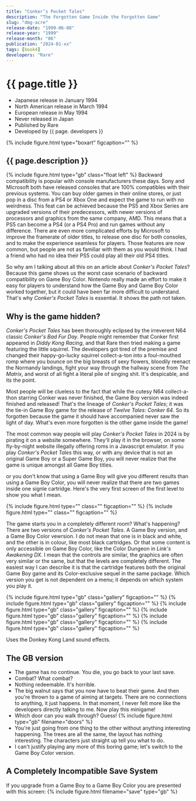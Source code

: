 ```yaml
---
title: "Conker’s Pocket Tales"
description: "The Forgotten Game Inside the Forgotten Game"
slug: "dmg-acre"
release-date: "1999-06-08"
release-year: "1999"
release-month: "06"
publication: "2024-01-xx"
tags: [book4]
developers: "Rare"
---
```

# {{ page.title }}

- Japanese release in January 1994
- North American release in March 1994
- European release in May 1994
- Never released in Japan
- Published by Rare
- Developed by {{ page. developers }}

{% include figure.html type="boxart" figcaption="" %}

## {{ page.description }}

{% include figure.html type="gb" class="float left" %}
Backward compatibility is popular with console manufacturers these days. Sony and Microsoft both have released consoles that are 100% compatibles with their previous systems. You can buy older games in their online stores, or just pop in a disc from a PS4 or Xbox One and expect the game to run with no weirdness. This feat can be achieved because the PS5 and Xbox Series are upgraded versions of their predecessors, with newer versions of processors and graphics from the same company, AMD. This means that a PS5 can become a PS4 (or a PS4 Pro) and run games without any difference. There are even more complicated efforts by Microsoft to improve the framerate of older titles, to release one disc for both consoles, and to make the experience seamless for players. Those features are now common, but people are not as familiar with them as you would think. I had a friend who had no idea their PS5 could play all their old PS4 titles.

So why am I talking about all this on an article about *Conker's Pocket Tales*? Because this game shows us the worst case scenario of backward compatibility on Game Boy Color. Nintendo really made an effort to make it easy for players to understand how the Game Boy and Game Boy Color worked together, but it could have been far more difficult to understand. That's why *Conker's Pocket Tales* is essential. It shows the path not taken.

## Why is the game hidden?

*Conker's Pocket Tales* has been thoroughly eclipsed by the irreverent N64 classic *Conker's Bad Fur Day*. People might remember that Conker first appeared in *Diddy Kong Racing*, and that Rare then tried making a game featuring the little squirrel. The developers got tired of the premise and changed their happy-go-lucky squirrel collect-a-ton into a foul-mouthed romp where you bounce on the big breasts of sexy flowers, bloodily reenact the Normandy landings, fight your way through the hallway scene from *The Matrix*, and worst of all fight a literal pile of singing shit. It's despicable, and its the point.

Most people will be clueless to the fact that while the cutesy N64 collect-a-thon starring Conker was never finished, the Game Boy version was indeed finished and released! That's the lineage of *Conker's Pocket Tales*; it was the tie-in Game Boy game for the release of *Twelve Tales: Conker 64*. So its forgotten because the game it should have accompanied never saw the light of day. What's even more forgotten is the other game inside the game!

The most common way people will play *Conker's Pocket Tales* in 2024 is by pirating it on a website somewhere. They'll play it in the browser, on some fly-by-night website illegally offering roms in a Javascript emulator. If you play *Conker's Pocket Tales* this way, or with any device that is not an original Game Boy or a Super Game Boy, you will never realize that the game is unique amongst all Game Boy titles.


 or you don't know that using a Game Boy will give you different results than using a Game Boy Color, you will never realize that there are two games inside one signle cartridge. Here's the very first screen of the first level to show you what I mean.

{% include figure.html type="" class="" figcaption="" %}
{% include figure.html type="" class="" figcaption="" %}

The game starts you in a completely different room? What's happening? There are two versions of *Conker's Pocket Tales*. A Game Boy version, and a Game Boy Color vewrsion. I do not mean that one is in black and white, and the other is in colour, like most black cartridges. Or that some content is only accessible on Game Boy Color, like the Color Dungeon in *Link's Awakening DX*. I mean that the controls are similar, the graphics are often very similar or the same, but that the levels are completely different. The easiest way I can describe it is that the cartridge features both the original Game Boy game and its Color-exclusive sequel in the same package. Which version you get is not dependent on a menu; it depends on which system you play it.

<div class="gallery">
{% include figure.html type="gb" class="gallery" figcaption="" %}
{% include figure.html type="gb" class="gallery" figcaption="" %}
{% include figure.html type="gb" class="gallery" figcaption="" %}
{% include figure.html type="gb" class="gallery" figcaption="" %}
{% include figure.html type="gb" class="gallery" figcaption="" %}
{% include figure.html type="gb" class="gallery" figcaption="" %}
</div>





Uses the Donkey Kong Land sound effects.

## The GB version
- The game has no continue. You die, you go back to your last save.
- Combat? What combat?
- Nothing redeemable. It's horrible.
- The big walnut says that you now have to beat their game. And then you're thrown to a game of aiming at targets. There are no connections to anything, it just happens. In that moment, I never felt more like the developers directly talking to me. Now play this minigame!
- Which door can you walk through? Guess!
{% include figure.html type="gb" filename="doors" %}
- You're just going from one thing to the other without anything interesting happening. The trees are all the same, the layout has nothing interesting. The characters just straight up tell you what to do.
- I can't justify playing any more of this boring game; let's switch to the Game Boy Color version.

## A Completely Incompatible Save System

If you upgrade from a Game Boy to a Game Boy Color you are presented with this screen:
{% include figure.html filename="save" type="gb" %}